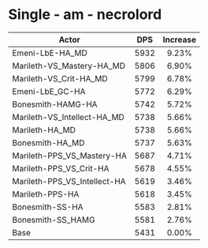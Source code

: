 # Single - am - necrolord
| Actor | DPS | Increase |
|---|:---:|:---:|
|Emeni-LbE-HA_MD|5932|9.23%|
|Marileth-VS_Mastery-HA_MD|5806|6.90%|
|Marileth-VS_Crit-HA_MD|5799|6.78%|
|Emeni-LbE_GC-HA|5772|6.29%|
|Bonesmith-HAMG-HA|5742|5.72%|
|Marileth-VS_Intellect-HA_MD|5738|5.66%|
|Marileth-HA_MD|5738|5.66%|
|Bonesmith-HA_MD|5737|5.63%|
|Marileth-PPS_VS_Mastery-HA|5687|4.71%|
|Marileth-PPS_VS_Crit-HA|5678|4.55%|
|Marileth-PPS_VS_Intellect-HA|5619|3.46%|
|Marileth-PPS-HA|5618|3.45%|
|Bonesmith-SS-HA|5583|2.81%|
|Bonesmith-SS_HAMG|5581|2.76%|
|Base|5431|0.00%|
